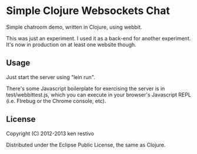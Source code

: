 # Simple Clojure Websockets Chat

Simple chatroom demo, written in Clojure, using webbit.

This was just an experiment. I used it as a back-end for another experiment. It's now in production on at least one website though.

## Usage

Just start the server using "lein run".

There's some Javascript boilerplate for exercising the server is in test/webbittest.js, which you can execute in your browser's Javascript REPL (i.e. FIrebug or the Chrome console, etc).

## License

Copyright (C) 2012-2013 ken restivo

Distributed under the Eclipse Public License, the same as Clojure.

